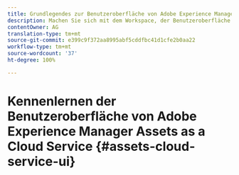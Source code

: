 ```yaml
---
title: Grundlegendes zur Benutzeroberfläche von Adobe Experience Manager Assets as a Cloud Service
description: Machen Sie sich mit dem Workspace, der Benutzeroberfläche und den Elementen der Benutzeroberfläche von AEM Assets as a Cloud Service vertraut.
contentOwner: AG
translation-type: tm+mt
source-git-commit: e399c9f372aa8995abf5cddfbc41d1cfe2b0aa22
workflow-type: tm+mt
source-wordcount: '37'
ht-degree: 100%

---
```



# Kennenlernen der Benutzeroberfläche von Adobe Experience Manager Assets as a Cloud Service {#assets-cloud-service-ui}

<!--
TBD: Removing this article for now from TOC.
Need to rewrite this getting started content post-GA.

Topics to be covered:
* Overview of the home page experience.
* Parts of the UI that lead to different capabilities accessible from here.
* How to reach Assets specific UI and where to look to do DAM specific tasks.
* How to navigate, where to search, find workflows, do configurations, check reports, etc.
* How to find support and docs links, profile info, etc.
* Embed videos from Tech Mktg, if any.
* Look for videos on YT and blog posts on the Internet for introductions to AEMaaCS Assets.

>[!MORELIKETHIS]
>
>* [Basic handling for Sites]
-->
